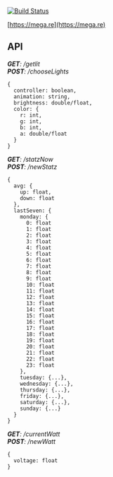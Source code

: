 [![Build Status](https://travis-ci.org/Kostecki/MEGAPanel.svg?branch=master)](https://travis-ci.org/Kostecki/MEGAPanel)

[https://mega.re](https://mega.re)


## API
***GET**: /getlit   
**POST**: /chooseLights*
```
{
  controller: boolean,
  animation: string,
  brightness: double/float,
  color: {
    r: int,
    g: int,
    b: int,
    a: double/float
  }
}
```

***GET**: /statzNow   
**POST**: /newStatz*
```
{
  avg: {
    up: float,
    down: float
  },
  lastSeven: {
    monday: {
      0: float
      1: float
      2: float
      3: float
      4: float
      5: float
      6: float
      7: float
      8: float
      9: float
      10: float
      11: float
      12: float
      13: float
      14: float
      15: float
      16: float
      17: float
      18: float
      19: float
      20: float
      21: float
      22: float
      23: float
    },
    tuesday: {...},
    wednesday: {...},
    thursday: {...},
    friday: {...},
    saturday: {...},
    sunday: {...}
  }
}
```

***GET**: /currentWatt   
**POST**: /newWatt*
```
{
  voltage: float
}
```